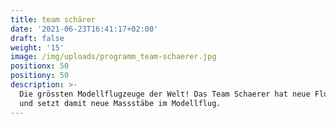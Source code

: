 ```yaml
---
title: team schärer
date: '2021-06-23T16:41:17+02:00'
draft: false
weight: '15'
image: /img/uploads/programm_team-schaerer.jpg
positionx: 50
positiony: 50
description: >-
  Die grössten Modellflugzeuge der Welt! Das Team Schaerer hat neue Flugzeuge
  und setzt damit neue Massstäbe im Modellflug.
---
```


